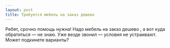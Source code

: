 ```yaml
---
layout: post 
title: Требуется мебель на заказ дешево ‌ 
--- 
```

Ребят, срочно помощь нужна! Надо мебель на заказ дешево ‌, а вот куда обратиться — не знаю. Уже везде звонил — условия не устраивают. Может подкинете варианты?